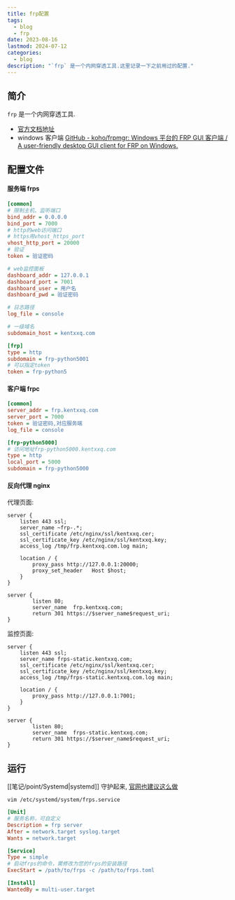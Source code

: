 ```yaml
---
title: frp配置
tags:
  - blog
  - frp
date: 2023-08-16
lastmod: 2024-07-12
categories:
  - blog
description: "`frp` 是一个内网穿透工具.这里记录一下之前用过的配置."
---
```


## 简介

`frp` 是一个内网穿透工具.

- [官方文档地址](https://gofrp.org/zh-cn/docs/examples/ssh/)
- windows 客户端 [GitHub - koho/frpmgr: Windows 平台的 FRP GUI 客户端 / A user-friendly desktop GUI client for FRP on Windows.](https://github.com/koho/frpmgr)

## 配置文件

#### 服务端 frps

```ini
[common]
# 限制主机、监听端口
bind_addr = 0.0.0.0
bind_port = 7000
# http的web访问端口
# https用vhost_https_port
vhost_http_port = 20000
# 验证
token = 验证密码

# web监控面板
dashboard_addr = 127.0.0.1
dashboard_port = 7001
dashboard_user = 用户名
dashboard_pwd = 验证密码

# 日志路径
log_file = console

# 一级域名
subdomain_host = kentxxq.com

[frp]
type = http
subdomain = frp-python5001
# 可以指定token
token = frp-python5
```

#### 客户端 frpc

```ini
[common]
server_addr = frp.kentxxq.com
server_port = 7000
token = 验证密码,对应服务端
log_file = console

[frp-python5000]
# 访问地址frp-python5000.kentxxq.com
type = http
local_port = 5000
subdomain = frp-python5000
```

#### 反向代理 nginx

代理页面:

```nginx
server {
    listen 443 ssl;
    server_name ~frp-.*;
    ssl_certificate /etc/nginx/ssl/kentxxq.cer;
    ssl_certificate_key /etc/nginx/ssl/kentxxq.key;
    access_log /tmp/frp.kentxxq.com.log main;

    location / {
        proxy_pass http://127.0.0.1:20000;
        proxy_set_header   Host $host;
    }
}

server {
        listen 80;
        server_name  frp.kentxxq.com;
        return 301 https://$server_name$request_uri;
}
```

监控页面:

```nginx
server {
    listen 443 ssl;
    server_name frps-static.kentxxq.com;
    ssl_certificate /etc/nginx/ssl/kentxxq.cer;
    ssl_certificate_key /etc/nginx/ssl/kentxxq.key;
    access_log /tmp/frps-static.kentxxq.com.log main;

    location / {
        proxy_pass http://127.0.0.1:7001;
    }
}

server {
        listen 80;
        server_name  frps-static.kentxxq.com;
        return 301 https://$server_name$request_uri;
}
```

## 运行

[[笔记/point/Systemd|systemd]] 守护起来, [官网也建议这么做](https://gofrp.org/zh-cn/docs/setup/systemd/)

`vim /etc/systemd/system/frps.service`

```ini
[Unit]
# 服务名称，可自定义
Description = frp server
After = network.target syslog.target
Wants = network.target

[Service]
Type = simple
# 启动frps的命令，需修改为您的frps的安装路径
ExecStart = /path/to/frps -c /path/to/frps.toml

[Install]
WantedBy = multi-user.target
```
